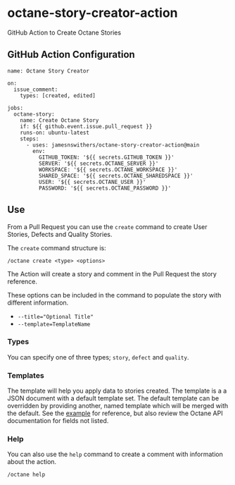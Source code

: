 # octane-story-creator-action
 GitHub Action to Create Octane Stories

## GitHub Action Configuration

```
name: Octane Story Creator

on:
  issue_comment:
    types: [created, edited]

jobs:
  octane-story:
    name: Create Octane Story
    if: ${{ github.event.issue.pull_request }}
    runs-on: ubuntu-latest
    steps:
      - uses: jamesnswithers/octane-story-creator-action@main
        env:
          GITHUB_TOKEN: '${{ secrets.GITHUB_TOKEN }}'
          SERVER: '${{ secrets.OCTANE_SERVER }}'
          WORKSPACE: '${{ secrets.OCTANE_WORKSPACE }}'
          SHARED_SPACE: '${{ secrets.OCTANE_SHAREDSPACE }}'
          USER: '${{ secrets.OCTANE_USER }}'
          PASSWORD: '${{ secrets.OCTANE_PASSWORD }}'
```

## Use
From a Pull Request you can use the `create` command to create User Stories, Defects and Quality Stories.

The `create` command structure is:

```
/octane create <type> <options>
```

The Action will create a story and comment in the Pull Request the story reference.

These options can be included in the command to populate the story with different information.

- `--title="Optional Title"`
- `--template=TemplateName`

### Types
You can specify one of three types; `story`, `defect` and `quality`.

### Templates

The template will help you apply data to stories created. The template is a a JSON document with a default template set. The default template can be overridden by providing another, named template which will be merged with the default. See the [example](https://github.com/jamesnswithers/octane-story-creator-action/blob/main/src/main.ts) for reference, but also review the Octane API documentation for fields not listed.

### Help

You can also use the `help` command to create a comment with information about the action.

```
/octane help
```